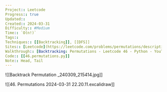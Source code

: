 ```yaml
---
Project:: Leetcode
Progress:: true
Updated:: 
Created:: 2024-03-31
Difficulty:: #Medium 
Time:: `O(n!)`
Tags:: 
Techniques:: [[Backtracking]], [[DFS]]
Sites:: [Leetcode](https://leetcode.com/problems/permutations/description/)
Walkthrough:: [Backtracking: Permutations - Leetcode 46 - Python - YouTube](www.youtube.com/watch?v=s7AvT7cGdSo)
Code:: [[46.permutations.py]]
Note:: Head, Tail
---
```

![[Backtrack  Permutation _240309_215414.jpg]]

![[46. Permutations 2024-03-31 22.20.11.excalidraw]]